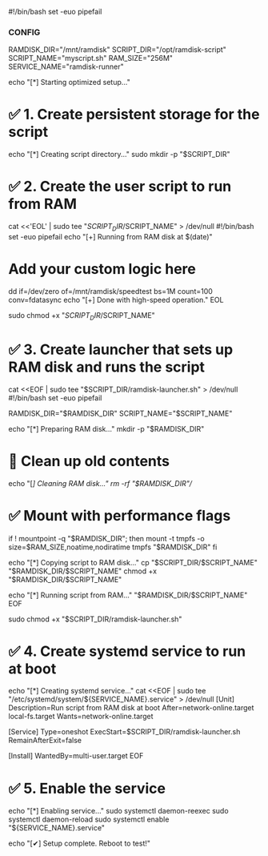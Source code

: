 #!/bin/bash
set -euo pipefail

### CONFIG ###
RAMDISK_DIR="/mnt/ramdisk"
SCRIPT_DIR="/opt/ramdisk-script"
SCRIPT_NAME="myscript.sh"
RAM_SIZE="256M"
SERVICE_NAME="ramdisk-runner"

echo "[*] Starting optimized setup..."

# ✅ 1. Create persistent storage for the script
echo "[*] Creating script directory..."
sudo mkdir -p "$SCRIPT_DIR"

# ✅ 2. Create the user script to run from RAM
cat <<'EOL' | sudo tee "$SCRIPT_DIR/$SCRIPT_NAME" > /dev/null
#!/bin/bash
set -euo pipefail
echo "[+] Running from RAM disk at $(date)"
# Add your custom logic here
dd if=/dev/zero of=/mnt/ramdisk/speedtest bs=1M count=100 conv=fdatasync
echo "[+] Done with high-speed operation."
EOL

sudo chmod +x "$SCRIPT_DIR/$SCRIPT_NAME"

# ✅ 3. Create launcher that sets up RAM disk and runs the script
cat <<EOF | sudo tee "$SCRIPT_DIR/ramdisk-launcher.sh" > /dev/null
#!/bin/bash
set -euo pipefail

RAMDISK_DIR="$RAMDISK_DIR"
SCRIPT_NAME="$SCRIPT_NAME"

echo "[*] Preparing RAM disk..."
mkdir -p "\$RAMDISK_DIR"

# 🧼 Clean up old contents
echo "[*] Cleaning RAM disk..."
rm -rf "\$RAMDISK_DIR"/*

# ✅ Mount with performance flags
if ! mountpoint -q "\$RAMDISK_DIR"; then
    mount -t tmpfs -o size=$RAM_SIZE,noatime,nodiratime tmpfs "\$RAMDISK_DIR"
fi

echo "[*] Copying script to RAM disk..."
cp "$SCRIPT_DIR/\$SCRIPT_NAME" "\$RAMDISK_DIR/\$SCRIPT_NAME"
chmod +x "\$RAMDISK_DIR/\$SCRIPT_NAME"

echo "[*] Running script from RAM..."
"\$RAMDISK_DIR/\$SCRIPT_NAME"
EOF

sudo chmod +x "$SCRIPT_DIR/ramdisk-launcher.sh"

# ✅ 4. Create systemd service to run at boot
echo "[*] Creating systemd service..."
cat <<EOF | sudo tee "/etc/systemd/system/${SERVICE_NAME}.service" > /dev/null
[Unit]
Description=Run script from RAM disk at boot
After=network-online.target local-fs.target
Wants=network-online.target

[Service]
Type=oneshot
ExecStart=$SCRIPT_DIR/ramdisk-launcher.sh
RemainAfterExit=false

[Install]
WantedBy=multi-user.target
EOF

# ✅ 5. Enable the service
echo "[*] Enabling service..."
sudo systemctl daemon-reexec
sudo systemctl daemon-reload
sudo systemctl enable "${SERVICE_NAME}.service"

echo "[✔] Setup complete. Reboot to test!"
